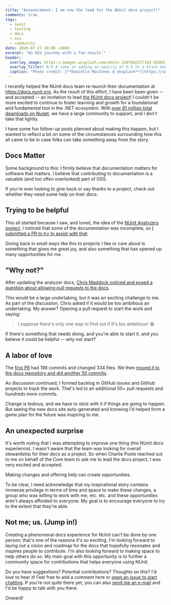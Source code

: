 ```yaml
---
title: "Announcement: I am now the lead for the NUnit docs project!"
comments: true
tags:
  - nunit
  - testing
  - docs
  - oss
  - community
date: 2020-07-27 10:00 -0400
excerpt: "An OSS journey with a fun result."
header:
  overlay_image: https://images.unsplash.com/photo-1507842217343-583bb7270b66?ixlib=rb-1.2.1&auto=format
  overlay_filter: 0.5 # same as adding an opacity of 0.5 to a black background
  caption: "Photo credit: [**Danielle MacInnes @ Unsplash**](https://unsplash.com/@dsmacinnes?utm_source=unsplash&utm_medium=referral&utm_content=creditCopyText)"
---
```

I recently helped the NUnit docs team re-launch their documentation at <https://docs.nunit.org>. As the result of this effort, I have been been given -- and accepted -- an invitation to lead [the NUnit docs project](https://github.com/nunit/docs)! I couldn't be more excited to continue to foster learning and growth for a foundational and fundamental tool in the .NET ecosystem. With [over 81 million total downloads on Nuget](https://www.nuget.org/packages/NUnit/), we have a large community to support, and I don't take that lightly.

I have some fun follow-up posts planned about making this happen, but I wanted to reflect a bit on some of the circumstances surrounding how this all came to be in case folks can take something away from the story.

## Docs Matter

Some background to this: I firmly believe that documentation matters for software that matters. I believe that contributing to documentation is a valuable (and too often overlooked) part of OSS.

If you're ever looking to give back or say thanks to a project, check out whether they need some help on their docs.

## Trying to be helpful

This all started because I saw, and loved, the idea of the [NUnit Analyzers project](https://github.com/nunit/nunit.analyzers). I noticed that some of the documentation was incomplete, so [I submitted a PR to try to assist with that](https://github.com/nunit/nunit.analyzers/pull/206).

Giving back in small ways like this to projects I like or care about is something that gives me great joy, and also something that has opened up many opportunities for me.

## "Why not?"

After updating the analyzer docs, [Chris Maddock noticed and posed a question about allowing pull requests to the docs](https://github.com/nunit/docs/issues/337).

This would be a large undertaking, but it was an exciting challenge to me. As part of the discussion, Chris asked if it would be too ambitious an undertaking. My answer? Opening a pull request to start the work and saying:

> I suppose there's only one way to find out if it's too ambitious! :grin:

If there's something that needs doing, and you're able to start it, and you believe it could be helpful -- why not start?

## A labor of love

The [first PR](https://github.com/nunit/nunit/pull/3527) had 188 commits and changed 334 files. We then [moved it to the docs repository and did another 50 commits](https://github.com/nunit/docs/pull/339).

As discussion continued, I formed backlog in GitHub issues and GitHub projects to track the work. That's led to an additional 50+ pull requests and hundreds more commits.

Change is tedious, and we have to stick with it if things are going to happen. But seeing the new docs site auto-generated and knowing I'd helped form a game plan for the future was inspiring to me.

## An unexpected surprise

It's worth noting that I was attempting to improve one thing (the NUnit docs experience). I wasn't aware that the team was looking for overall stewardship for their docs as a project. So when Charlie Poole reached out to me on behalf of the Core team to ask me to lead the docs project, I was very excited and accepted.

Making changes and offering help can create opportunities.

To be clear, I need acknowledge that my inspirational story contains immense privilege in terms of time and space to make these changes, a group who was willing to work with me, etc. etc. and these opportunities aren't always afforded to everyone. My goal is to encourage everyone to try to the extent that they're able.

## Not me; us. (Jump in!)

Creating a phenomenal docs experience for NUnit can't be done by one person; that's one of the reasons it's so exciting. I'm looking forward to laying out a vision and roadmap for the docs that hopefully resonates and inspires people to contribute. I'm also looking forward to making space to help others do so. My main goal with this opportunity is to further a community space for contributions that helps everyone using NUnit.

Do you have suggestions? Potential contributions? Thoughts on this? I'd love to hear it! Feel free to add a comment here or [open an issue to start chatting](https://github.com/nunit/docs/issues/new). If you're not quite there yet, you can also [send me an e-mail](mailto:SeanKilleen@gmail.com) and I'd be happy to talk with you there.

Onward!
